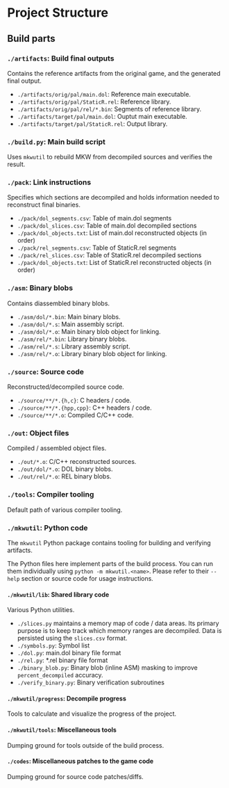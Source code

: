 # Project Structure

## Build parts

### `./artifacts`: Build final outputs

Contains the reference artifacts from the original game, and the generated final output.

- `./artifacts/orig/pal/main.dol`: Reference main executable.
- `./artifacts/orig/pal/StaticR.rel`: Reference library.
- `./artifacts/orig/pal/rel/*.bin`: Segments of reference library.
- `./artifacts/target/pal/main.dol`: Ouptut main executable.
- `./artifacts/target/pal/StaticR.rel`: Output library.

### `./build.py`: Main build script

Uses `mkwutil` to rebuild MKW from decompiled sources and verifies the result.

### `./pack`: Link instructions

Specifies which sections are decompiled and holds information needed to reconstruct final binaries.

- `./pack/dol_segments.csv`: Table of main.dol segments
- `./pack/dol_slices.csv`: Table of main.dol decompiled sections
- `./pack/dol_objects.txt`: List of main.dol reconstructed objects (in order)
- `./pack/rel_segments.csv`: Table of StaticR.rel segments
- `./pack/rel_slices.csv`: Table of StaticR.rel decompiled sections
- `./pack/dol_objects.txt`: List of StaticR.rel reconstructed objects (in order)

### `./asm`: Binary blobs

Contains diassembled binary blobs.

- `./asm/dol/*.bin`: Main binary blobs.
- `./asm/dol/*.s`: Main assembly script.
- `./asm/dol/*.o`: Main binary blob object for linking.
- `./asm/rel/*.bin`: Library binary blobs.
- `./asm/rel/*.s`: Library assembly script.
- `./asm/rel/*.o`: Library binary blob object for linking.

### `./source`: Source code

Reconstructed/decompiled source code.

- `./source/**/*.{h,c}`: C headers / code.
- `./source/**/*.{hpp,cpp}`: C++ headers / code.
- `./source/**/*.o`: Compiled C/C++ code.

### `./out`: Object files

Compiled / assembled object files.

- `./out/*.o`: C/C++ reconstructed sources.
- `./out/dol/*.o`: DOL binary blobs.
- `./out/rel/*.o`: REL binary blobs.

### `./tools`: Compiler tooling

Default path of various compiler tooling.

### `./mkwutil`: Python code

The `mkwutil` Python package contains tooling for building and verifying artifacts.

The Python files here implement parts of the build process.
You can run them individually using `python -m mkwutil.<name>`.
Please refer to their `--help` section or source code for usage instructions.

#### `./mkwutil/lib`: Shared library code

Various Python utilities.
- `./slices.py` maintains a memory map of code / data areas.
  Its primary purpose is to keep track which memory ranges are decompiled.
  Data is persisted using the `slices.csv` format.
- `./symbols.py`: Symbol list
- `./dol.py`: main.dol binary file format
- `./rel.py`: *.rel binary file format
- `./binary_blob.py`: Binary blob (inline ASM) masking
  to improve `percent_decompiled` accuracy.
- `./verify_binary.py`: Binary verification subroutines

#### `./mkwutil/progress`: Decompile progress

Tools to calculate and visualize the progress of the project.

#### `./mkwutil/tools`: Miscellaneous tools

Dumping ground for tools outside of the build process.

#### `./codes`: Miscellaneous patches to the game code

Dumping ground for source code patches/diffs.
